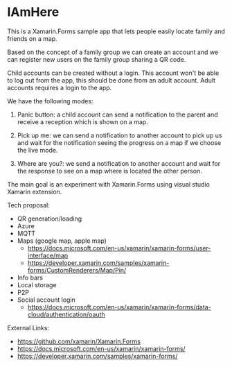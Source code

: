 # IAmHere

This is a Xamarin.Forms sample app that lets people easily locate family and friends on a map.

Based on the concept of a family group we can create an account and we can register new users on the family group sharing a QR code.

Child accounts can be created without a login. This account won't be able to log out from the app, this should be done from an adult account.
Adult accounts requires a login to the app.

We have the following modes:

1. Panic button: a child account can send a notification to the parent and receive a reception which is shown on a map.

2. Pick up me: we can send a notification to another account to pick up us and wait for the notification seeing the progress on a map if we choose the live mode.

3. Where are you?: we send a notification to another account and wait for the response to see on a map where is located the other person.

The main goal is an experiment with Xamarin.Forms using visual studio Xamarin extension.

Tech proposal:
* QR generation/loading
* Azure
* MQTT
* Maps (google map, apple map)
  - https://docs.microsoft.com/en-us/xamarin/xamarin-forms/user-interface/map
  - https://developer.xamarin.com/samples/xamarin-forms/CustomRenderers/Map/Pin/	
* Info bars
* Local storage
* P2P
* Social account login
  - https://docs.microsoft.com/en-us/xamarin/xamarin-forms/data-cloud/authentication/oauth


External Links:
* https://github.com/xamarin/Xamarin.Forms
* https://docs.microsoft.com/en-us/xamarin/xamarin-forms/
* https://developer.xamarin.com/samples/xamarin-forms/
